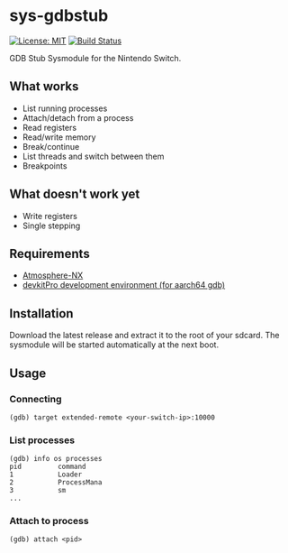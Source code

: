 # sys-gdbstub

[![License: MIT](https://img.shields.io/badge/license-MIT-bri)](LICENSE)
[![Build Status](https://travis-ci.com/mossvr/sys-gdbstub.svg?branch=master)](https://travis-ci.com/mossvr/sys-gdbstub)

GDB Stub Sysmodule for the Nintendo Switch.

## What works

+ List running processes
+ Attach/detach from a process
+ Read registers
+ Read/write memory
+ Break/continue
+ List threads and switch between them
+ Breakpoints

## What doesn't work yet

+ Write registers
+ Single stepping

## Requirements

+ [Atmosphere-NX](https://github.com/Atmosphere-NX/Atmosphere)
+ [devkitPro development environment (for aarch64 gdb)](https://switchbrew.org/wiki/Setting_up_Development_Environment)

## Installation

Download the latest release and extract it to the root of your sdcard. The
sysmodule will be started automatically at the next boot.

## Usage

### Connecting

    (gdb) target extended-remote <your-switch-ip>:10000

### List processes

    (gdb) info os processes
    pid         command
    1           Loader
    2           ProcessMana
    3           sm
    ...

### Attach to process

    (gdb) attach <pid>

